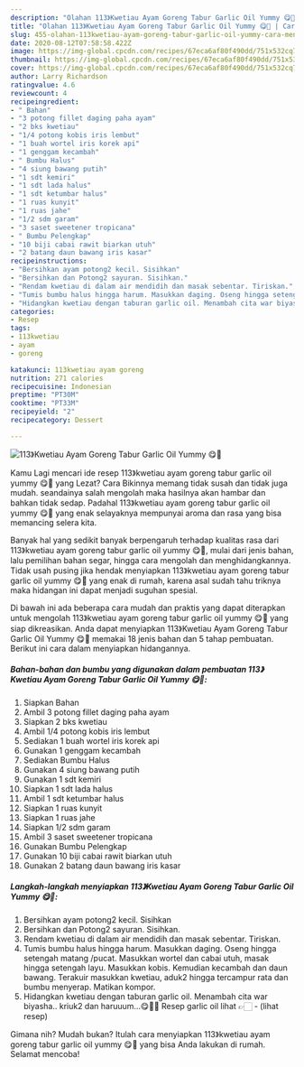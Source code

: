 ```yaml
---
description: "Olahan 113》Kwetiau Ayam Goreng Tabur Garlic Oil Yummy 😋🥰 | Cara Mengolah 113》Kwetiau Ayam Goreng Tabur Garlic Oil Yummy 😋🥰 Yang Bikin Ngiler"
title: "Olahan 113》Kwetiau Ayam Goreng Tabur Garlic Oil Yummy 😋🥰 | Cara Mengolah 113》Kwetiau Ayam Goreng Tabur Garlic Oil Yummy 😋🥰 Yang Bikin Ngiler"
slug: 455-olahan-113kwetiau-ayam-goreng-tabur-garlic-oil-yummy-cara-mengolah-113kwetiau-ayam-goreng-tabur-garlic-oil-yummy-yang-bikin-ngiler
date: 2020-08-12T07:58:58.422Z
image: https://img-global.cpcdn.com/recipes/67eca6af80f490dd/751x532cq70/113kwetiau-ayam-goreng-tabur-garlic-oil-yummy-😋🥰-foto-resep-utama.jpg
thumbnail: https://img-global.cpcdn.com/recipes/67eca6af80f490dd/751x532cq70/113kwetiau-ayam-goreng-tabur-garlic-oil-yummy-😋🥰-foto-resep-utama.jpg
cover: https://img-global.cpcdn.com/recipes/67eca6af80f490dd/751x532cq70/113kwetiau-ayam-goreng-tabur-garlic-oil-yummy-😋🥰-foto-resep-utama.jpg
author: Larry Richardson
ratingvalue: 4.6
reviewcount: 4
recipeingredient:
- " Bahan"
- "3 potong fillet daging paha ayam"
- "2 bks kwetiau"
- "1/4 potong kobis iris lembut"
- "1 buah wortel iris korek api"
- "1 genggam kecambah"
- " Bumbu Halus"
- "4 siung bawang putih"
- "1 sdt kemiri"
- "1 sdt lada halus"
- "1 sdt ketumbar halus"
- "1 ruas kunyit"
- "1 ruas jahe"
- "1/2 sdm garam"
- "3 saset sweetener tropicana"
- " Bumbu Pelengkap"
- "10 biji cabai rawit biarkan utuh"
- "2 batang daun bawang iris kasar"
recipeinstructions:
- "Bersihkan ayam potong2 kecil. Sisihkan"
- "Bersihkan dan Potong2 sayuran. Sisihkan."
- "Rendam kwetiau di dalam air mendidih dan masak sebentar. Tiriskan."
- "Tumis bumbu halus hingga harum. Masukkan daging. Oseng hingga setengah matang /pucat. Masukkan wortel dan cabai utuh, masak hingga setengah layu. Masukkan kobis. Kemudian kecambah dan daun bawang. Terakuir masukkan kwetiau, aduk2 hingga tercampur rata dan bumbu menyerap. Matikan kompor."
- "Hidangkan kwetiau dengan taburan garlic oil. Menambah cita war biyasha.. kriuk2 dan haruuum...😋🥰🥰 Resep garlic oil lihat 👉🏻           (lihat resep)"
categories:
- Resep
tags:
- 113kwetiau
- ayam
- goreng

katakunci: 113kwetiau ayam goreng 
nutrition: 271 calories
recipecuisine: Indonesian
preptime: "PT30M"
cooktime: "PT33M"
recipeyield: "2"
recipecategory: Dessert

---
```



![113》Kwetiau Ayam Goreng Tabur Garlic Oil Yummy 😋🥰](https://img-global.cpcdn.com/recipes/67eca6af80f490dd/751x532cq70/113kwetiau-ayam-goreng-tabur-garlic-oil-yummy-😋🥰-foto-resep-utama.jpg)

Kamu Lagi mencari ide resep 113》kwetiau ayam goreng tabur garlic oil yummy 😋🥰 yang Lezat? Cara Bikinnya memang tidak susah dan tidak juga mudah. seandainya salah mengolah maka hasilnya akan hambar dan bahkan tidak sedap. Padahal 113》kwetiau ayam goreng tabur garlic oil yummy 😋🥰 yang enak selayaknya mempunyai aroma dan rasa yang bisa memancing selera kita.

Banyak hal yang sedikit banyak berpengaruh terhadap kualitas rasa dari 113》kwetiau ayam goreng tabur garlic oil yummy 😋🥰, mulai dari jenis bahan, lalu pemilihan bahan segar, hingga cara mengolah dan menghidangkannya. Tidak usah pusing jika hendak menyiapkan 113》kwetiau ayam goreng tabur garlic oil yummy 😋🥰 yang enak di rumah, karena asal sudah tahu triknya maka hidangan ini dapat menjadi suguhan spesial.




Di bawah ini ada beberapa cara mudah dan praktis yang dapat diterapkan untuk mengolah 113》kwetiau ayam goreng tabur garlic oil yummy 😋🥰 yang siap dikreasikan. Anda dapat menyiapkan 113》Kwetiau Ayam Goreng Tabur Garlic Oil Yummy 😋🥰 memakai 18 jenis bahan dan 5 tahap pembuatan. Berikut ini cara dalam menyiapkan hidangannya.

<!--inarticleads1-->

##### Bahan-bahan dan bumbu yang digunakan dalam pembuatan 113》Kwetiau Ayam Goreng Tabur Garlic Oil Yummy 😋🥰:

1. Siapkan  Bahan
1. Ambil 3 potong fillet daging paha ayam
1. Siapkan 2 bks kwetiau
1. Ambil 1/4 potong kobis iris lembut
1. Sediakan 1 buah wortel iris korek api
1. Gunakan 1 genggam kecambah
1. Sediakan  Bumbu Halus
1. Gunakan 4 siung bawang putih
1. Gunakan 1 sdt kemiri
1. Siapkan 1 sdt lada halus
1. Ambil 1 sdt ketumbar halus
1. Siapkan 1 ruas kunyit
1. Siapkan 1 ruas jahe
1. Siapkan 1/2 sdm garam
1. Ambil 3 saset sweetener tropicana
1. Gunakan  Bumbu Pelengkap
1. Gunakan 10 biji cabai rawit biarkan utuh
1. Gunakan 2 batang daun bawang iris kasar




<!--inarticleads2-->

##### Langkah-langkah menyiapkan 113》Kwetiau Ayam Goreng Tabur Garlic Oil Yummy 😋🥰:

1. Bersihkan ayam potong2 kecil. Sisihkan
1. Bersihkan dan Potong2 sayuran. Sisihkan.
1. Rendam kwetiau di dalam air mendidih dan masak sebentar. Tiriskan.
1. Tumis bumbu halus hingga harum. Masukkan daging. Oseng hingga setengah matang /pucat. Masukkan wortel dan cabai utuh, masak hingga setengah layu. Masukkan kobis. Kemudian kecambah dan daun bawang. Terakuir masukkan kwetiau, aduk2 hingga tercampur rata dan bumbu menyerap. Matikan kompor.
1. Hidangkan kwetiau dengan taburan garlic oil. Menambah cita war biyasha.. kriuk2 dan haruuum...😋🥰🥰 Resep garlic oil lihat 👉🏻 -           (lihat resep)




Gimana nih? Mudah bukan? Itulah cara menyiapkan 113》kwetiau ayam goreng tabur garlic oil yummy 😋🥰 yang bisa Anda lakukan di rumah. Selamat mencoba!
